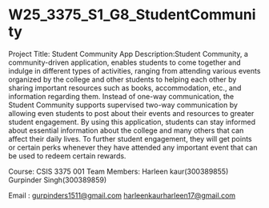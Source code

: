 # W25_3375_S1_G8_StudentCommunity
Project Title: Student Community App
Description:Student Community, a community-driven application, enables students to come together and indulge in different types of activities, ranging from attending various events organized by the college and other students to helping each other by sharing important resources such as books, accommodation, etc., and information regarding them. Instead of one-way communication, the Student Community supports supervised two-way communication by allowing even students to post about their events and resources to greater student engagement. By using this application, students can stay informed about essential information about the college and many others that can affect their daily lives. To further student engagement, they will get points or certain perks whenever they have attended any important event that can be used to redeem certain rewards.

Course: CSIS 3375 001
Team Members:
Harleen kaur(300389855)
Gurpinder Singh(300389859)

Email : gurpinders1511@gmail.com
harleenkaurharleen17@gmail.com
